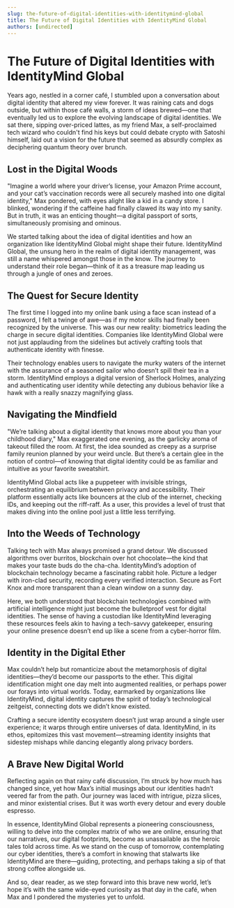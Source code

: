 ```yaml
---
slug: the-future-of-digital-identities-with-identitymind-global
title: The Future of Digital Identities with IdentityMind Global
authors: [undirected]
---
```



# The Future of Digital Identities with IdentityMind Global

Years ago, nestled in a corner café, I stumbled upon a conversation about digital identity that altered my view forever. It was raining cats and dogs outside, but within those café walls, a storm of ideas brewed—one that eventually led us to explore the evolving landscape of digital identities. We sat there, sipping over-priced lattes, as my friend Max, a self-proclaimed tech wizard who couldn't find his keys but could debate crypto with Satoshi himself, laid out a vision for the future that seemed as absurdly complex as deciphering quantum theory over brunch.

## Lost in the Digital Woods

"Imagine a world where your driver’s license, your Amazon Prime account, and your cat’s vaccination records were all securely mashed into one digital identity," Max pondered, with eyes alight like a kid in a candy store. I blinked, wondering if the caffeine had finally clawed its way into my sanity. But in truth, it was an enticing thought—a digital passport of sorts, simultaneously promising and ominous.

We started talking about the idea of digital identities and how an organization like IdentityMind Global might shape their future. IdentityMind Global, the unsung hero in the realm of digital identity management, was still a name whispered amongst those in the know. The journey to understand their role began—think of it as a treasure map leading us through a jungle of ones and zeroes.

## The Quest for Secure Identity

The first time I logged into my online bank using a face scan instead of a password, I felt a twinge of awe—as if my motor skills had finally been recognized by the universe. This was our new reality: biometrics leading the charge in secure digital identities. Companies like IdentityMind Global were not just applauding from the sidelines but actively crafting tools that authenticate identity with finesse. 

Their technology enables users to navigate the murky waters of the internet with the assurance of a seasoned sailor who doesn’t spill their tea in a storm. IdentityMind employs a digital version of Sherlock Holmes, analyzing and authenticating user identity while detecting any dubious behavior like a hawk with a really snazzy magnifying glass.

## Navigating the Mindfield

"We’re talking about a digital identity that knows more about you than your childhood diary," Max exaggerated one evening, as the garlicky aroma of takeout filled the room. At first, the idea sounded as creepy as a surprise family reunion planned by your weird uncle. But there’s a certain glee in the notion of control—of knowing that digital identity could be as familiar and intuitive as your favorite sweatshirt.

IdentityMind Global acts like a puppeteer with invisible strings, orchestrating an equilibrium between privacy and accessibility. Their platform essentially acts like bouncers at the club of the internet, checking IDs, and keeping out the riff-raff. As a user, this provides a level of trust that makes diving into the online pool just a little less terrifying.

## Into the Weeds of Technology

Talking tech with Max always promised a grand detour. We discussed algorithms over burritos, blockchain over hot chocolate—the kind that makes your taste buds do the cha-cha. IdentityMind’s adoption of blockchain technology became a fascinating rabbit hole. Picture a ledger with iron-clad security, recording every verified interaction. Secure as Fort Knox and more transparent than a clean window on a sunny day. 

Here, we both understood that blockchain technologies combined with artificial intelligence might just become the bulletproof vest for digital identities. The sense of having a custodian like IdentityMind leveraging these resources feels akin to having a tech-savvy gatekeeper, ensuring your online presence doesn’t end up like a scene from a cyber-horror film.

## Identity in the Digital Ether

Max couldn’t help but romanticize about the metamorphosis of digital identities—they’d become our passports to the ether. This digital identification might one day melt into augmented realities, or perhaps power our forays into virtual worlds. Today, earmarked by organizations like IdentityMind, digital identity captures the spirit of today’s technological zeitgeist, connecting dots we didn’t know existed.

Crafting a secure identity ecosystem doesn’t just wrap around a single user experience; it warps through entire universes of data. IdentityMind, in its ethos, epitomizes this vast movement—streaming identity insights that sidestep mishaps while dancing elegantly along privacy borders. 

## A Brave New Digital World

Reflecting again on that rainy café discussion, I’m struck by how much has changed since, yet how Max’s initial musings about our identities hadn’t veered far from the path. Our journey was laced with intrigue, pizza slices, and minor existential crises. But it was worth every detour and every double espresso.

In essence, IdentityMind Global represents a pioneering consciousness, willing to delve into the complex matrix of who we are online, ensuring that our narratives, our digital footprints, become as unassailable as the heroic tales told across time. As we stand on the cusp of tomorrow, contemplating our cyber identities, there’s a comfort in knowing that stalwarts like IdentityMind are there—guiding, protecting, and perhaps taking a sip of that strong coffee alongside us. 

And so, dear reader, as we step forward into this brave new world, let’s hope it’s with the same wide-eyed curiosity as that day in the café, when Max and I pondered the mysteries yet to unfold.